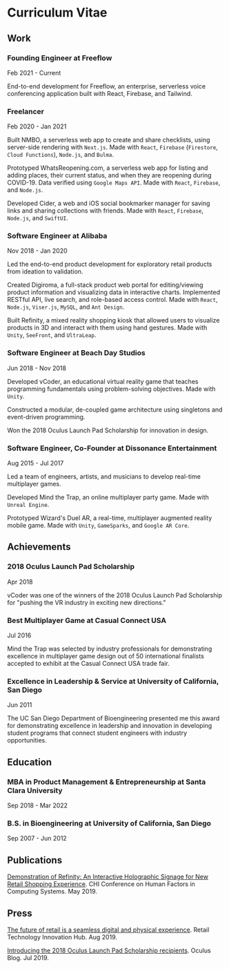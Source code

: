 # Curriculum Vitae

## Work

### Founding Engineer at Freeflow 

Feb 2021 - Current

End-to-end development for Freeflow, an enterprise, serverless voice conferencing application built with React, Firebase, and Tailwind.

### Freelancer

Feb 2020 - Jan 2021

Built NMBO, a serverless web app to create and share checklists, using server-side rendering with `Next.js`. Made with `React`, `Firebase` (`Firestore`, `Cloud Functions`), `Node.js`, and `Bulma`.

Prototyped WhatsReopening.com, a serverless web app for listing and adding places, their current status, and when they are reopening during COVID-19. Data verified using `Google Maps API`. Made with `React`, `Firebase`, and `Node.js`.

Developed Cider, a web and iOS social bookmarker manager for saving links and sharing collections with friends. Made with `React`, `Firebase`, `Node.js`, and `SwiftUI`.

### Software Engineer at Alibaba

Nov 2018 - Jan 2020

Led the end-to-end product development for exploratory retail products from ideation to validation.

Created Digiroma, a full-stack product web portal for editing/viewing product information and visualizing data in interactive charts. Implemented RESTful API, live search, and role-based access control. Made with `React`, `Node.js`, `Viser.js`, `MySQL`, and `Ant Design`.

Built Refinity, a mixed reality shopping kiosk that allowed users to visualize products in 3D and interact with them using hand gestures. Made with `Unity`, `SeeFront`, and `UltraLeap`.

### Software Engineer at Beach Day Studios

Jun 2018 - Nov 2018

Developed vCoder, an educational virtual reality game that teaches programming fundamentals using problem-solving objectives. Made with `Unity`.

Constructed a modular, de-coupled game architecture using singletons and event-driven programming.

Won the 2018 Oculus Launch Pad Scholarship for innovation in design.

### Software Engineer, Co-Founder at Dissonance Entertainment

Aug 2015 - Jul 2017

Led a team of engineers, artists, and musicians to develop real-time multiplayer games.

Developed Mind the Trap, an online multiplayer party game. Made with `Unreal Engine`.

Prototyped Wizard's Duel AR, a real-time, multiplayer augmented reality mobile game. Made with `Unity`, `GameSparks`, and `Google AR Core`.

## Achievements

### 2018 Oculus Launch Pad Scholarship

Apr 2018

vCoder was one of the winners of the 2018 Oculus Launch Pad Scholarship for "pushing the VR industry in exciting new directions."

### Best Multiplayer Game at Casual Connect USA

Jul 2016

Mind the Trap was selected by industry professionals for demonstrating excellence in multiplayer game design out of 50 international finalists accepted to exhibit at the Casual Connect USA trade fair.

### Excellence in Leadership & Service at University of California, San Diego

Jun 2011

The UC San Diego Department of Bioengineering presented me this award for demonstrating excellence in leadership and innovation in developing student programs that connect student engineers with industry opportunities.

## Education

### MBA in Product Management & Entrepreneurship at Santa Clara University

Sep 2018 - Mar 2022

### B.S. in Bioengineering at University of California, San Diego

Sep 2007 - Jun 2012

## Publications

[Demonstration of Refinity: An Interactive Holographic Signage for New Retail Shopping Experience](https://dl.acm.org/doi/fullHtml/10.1145/3290607.3313269). CHI Conference on Human Factors in Computing Systems. May 2019.

## Press

[The future of retail is a seamless digital and physical experience](https://retailtechinnovationhub.com/home/2019/8/7/the-future-of-retail-is-a-seamless-digital-and-physical-experience). Retail Technology Innovation Hub. Aug 2019.

[Introducing the 2018 Oculus Launch Pad Scholarship recipients](https://www.oculus.com/blog/introducing-the-2018-oculus-launch-pad-scholarship-recipients/). Oculus Blog. Jul 2019.
